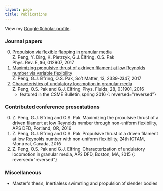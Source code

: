 ```yaml
---
layout: page
title: Publications
---
```


<p class="message">
 View my <a href="https://scholar.google.com/citations?user=NZksGDoAAAAJ">Google Scholar profile</a>.
</p>


### Journal papers
0. [Propulsion via flexible flapping in granular media](https://doi.org/10.1103/PhysRevE.96.012907)
	 <br/> Z. Peng, Y. Ding, K. Pietrzyk, G.J. Elfring, O.S. Pak
	 <br/> Phys. Rev. E, 96, 012907, 2017 
0. [Maximizing propulsive thrust of a driven filament at low Reynolds number via variable flexibility](http://dx.doi.org/10.1039/C6SM02880B)
	 <br/> Z. Peng, G.J. Elfring, O.S. Pak, Soft Matter, 13, 2339-2347, 2017
0.  [Characteristics of undulatory locomotion in granular media](http://dx.doi.org/10.1063/1.4942895)
 	<br/> Z. Peng, O.S. Pak and G.J. Elfring, Phys. Fluids, 28, 031901, 2016
	* featured in the [CSME Bulletin](http://www.csme-scgm.ca/bulletin), spring 2016
{: reversed="reversed"}


### Contributed conference presentations

0. Z. Peng, G.J. Elfring and O.S. Pak, Maximizing the propulsive thrust of a driven filament at low Reynolds number through non-uniform flexibility, APS DFD, Portland, OR, 2016
0. Z. Peng, G.J. Elfring and O.S. Pak, Propulsive thrust of a driven filament at low Reynolds number with non-uniform flexibility, 24th ICTAM, Montreal, Canada, 2016 
0. Z. Peng, O.S. Pak and G.J. Elfring, Characterization of undulatory locomotion in granular media, APS DFD, Boston, MA, 2015 
{: reversed="reversed"}


### Miscellaneous

* Master's thesis, Inertialess swimming and propulsion of slender bodies
